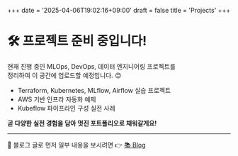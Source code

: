 +++
date = '2025-04-06T19:02:16+09:00'
draft = false
title = 'Projects'
+++

# 🛠️ 프로젝트 준비 중입니다!

현재 진행 중인 MLOps, DevOps, 데이터 엔지니어링 프로젝트를  
정리하여 이 공간에 업로드할 예정입니다. 😊

- Terraform, Kubernetes, MLflow, Airflow 실습 프로젝트
- AWS 기반 인프라 자동화 예제
- Kubeflow 파이프라인 구성 실전 사례

**곧 다양한 실전 경험을 담아 멋진 포트폴리오로 채워갈게요!**

---

📝 블로그 글로 먼저 일부 내용을 보시려면 👉 [📚 Blog](/posts/)
